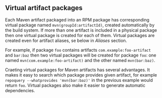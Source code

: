 Virtual artifact packages
-------------------------

Each Maven artifact packaged into an RPM package has corresponding
virtual package named `mvn(groupId:artifactId)`, created automatically
by the build system.  If more than one artifact is included in a
physical package then one virtual package is created for each of them.
Virtual packages are created even for artifact aliases, se below in
_Aliases_ section.

For example, if package `foo` contains artifacts
`com.example:foo-artifact` and `bar:baz` then two virtual packages
will be created for package `foo`: one named
`mvn(com.example:foo-artifact)` and the other named `mvn(bar:baz)`.

Craeting virtual packages for Maven artifacts has several advantages.
It makes it easy to search which package provides given artifact, for
example `repoquery --whatprovides 'mvn(bar:baz)'` in the previous
example would return `foo`.  Virtual packages also make it easier to
generate automatic dependencies.
